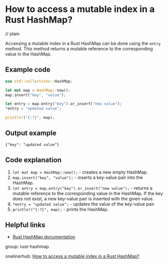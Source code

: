 # How to access a mutable index in a Rust HashMap?
// plain

Accessing a mutable index in a Rust HashMap can be done using the `entry` method. This method returns a mutable reference to the corresponding value in the HashMap.

## Example code

```rust
use std::collections::HashMap;

let mut map = HashMap::new();
map.insert("key", "value");

let entry = map.entry("key").or_insert("new value");
*entry = "updated value";

println!("{:?}", map);
```

## Output example

```
{"key": "updated value"}
```

## Code explanation


1. `let mut map = HashMap::new();` - creates a new empty HashMap.
2. `map.insert("key", "value");` - inserts a key-value pair into the HashMap.
3. `let entry = map.entry("key").or_insert("new value");` - returns a mutable reference to the corresponding value in the HashMap. If the key does not exist, a new key-value pair is inserted with the given value.
4. `*entry = "updated value";` - updates the value of the key-value pair.
5. `println!("{:?}", map);` - prints the HashMap.

## Helpful links

- [Rust HashMap documentation](https://doc.rust-lang.org/std/collections/struct.HashMap.html)

group: rust-hashmap

onelinerhub: [How to access a mutable index in a Rust HashMap?](https://onelinerhub.com/rust/how-to-access-a-mutable-index-in-a-rust-hashmap)